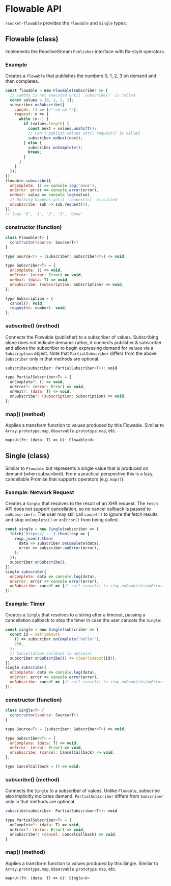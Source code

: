 # Flowable API

`rsocket-flowable` provides the `Flowable` and `Single` types:

## Flowable (class)

Implements the ReactiveStream `Publisher` interface with Rx-style operators.

### Example

Creates a `Flowable` that publishes the numbers 0, 1, 2, 3 on demand and then
completes.

```javascript
const flowable = new Flowable(subscriber => {
  // lambda is not executed until `subscribe()` is called
  const values = [0, 1, 2, 3];
  subscriber.onSubscribe({
    cancel: () => {/* no-op */},
    request: n => {
      while (n--) {
        if (values.length) {
          const next = values.unshift();
          // Can't publish values until request() is called
          subscriber.onNext(next);
        } else {
          subscriber.onComplete();
          break;
        }
      }
    }
  });
});
flowable.subscribe({
  onComplete: () => console.log('done'),
  onError: error => console.error(error),
  onNext: value => console.log(value),
  // Nothing happens until `request(n)` is called
  onSubscribe: sub => sub.request(4),
});
// logs '0', '1', '2', '3', 'done'

```

### constructor (function)

```javascript
class Flowable<T> {
  constructor(source: Source<T>)
}

type Source<T> = (subscriber: Subscriber<T>) => void;

type Subscriber<T> = {
  onComplete: () => void,
  onError: (error: Error) => void,
  onNext: (data: T) => void,
  onSubscribe: (subscription: Subscription) => void,
};

type Subscription = {
  cancel(): void,
  request(n: number): void,
};
```

### subscribe() (method)

Connects the Flowable (publisher) to a subscriber of values. Subscribing alone
does not indicate demand: rather, it connects publisher & subscriber and allows
the subscriber to begin expressing demand for values via a `Subscription`
object. Note that `PartialSubscriber` differs from the above `Subscriber` only
in that methods are optional. 

```javascript
subscribe(subscriber: PartialSubscriber<T>): void

type PartialSubscriber<T> = {
  onComplete?: () => void,
  onError?: (error: Error) => void,
  onNext?: (data: T) => void,
  onSubscribe?: (subscription: Subscription) => void,
};
```

### map() (method)

Applies a transform function to values produced by this Flowable. Similar to
`Array.prototype.map`, `Observable.prototype.map`, etc.

```javascript
map<U>(fn: (data: T) => U): Flowable<U>
```

## Single (class)

Similar to `Flowable` but represents a single value that is produced on demand
(when subscribed). From a practical perspective this is a lazy, cancellable
Promise that supports operators (e.g. `map()`).

### Example: Network Request

Creates a `Single` that resolves to the result of an XHR request. The `fetch`
API does not support cancellation, so no cancel callback is passed to
`onSubscribe()`. The user may still call `cancel()` to ignore the fetch 
results and stop `onComplete()` or `onError()` from being called.

```javascript
const single = new Single(subscriber => {
  fetch('https://...').then(resp => {
    resp.json().then(
      data => subscriber.onComplete(data),
      error => subscriber.onError(error),
    );
  });
  subscriber.onSubscribe();
});
single.subscribe({
  onComplete: data => console.log(data),
  onError: error => console.error(error),
  onSubscribe: cancel => {/* call cancel() to stop onComplete/onError */},
});
```

### Example: Timer

Creates a `Single` that resolves to a string after a timeout, passing a
cancellation callback to stop the timer in case the user cancels the `Single`:

```javascript
const single = new Single(subscriber => {
  const id = setTimeout(
    () => subscriber.onComplete('hello!'),
    250,
  );
  // Cancellation callback is optional
  subscriber.onSubscribe(() => clearTimeout(id));
});
single.subscribe({
  onComplete: data => console.log(data),
  onError: error => console.error(error),
  onSubscribe: cancel => {/* call cancel() to stop onComplete/onError */},
});
```

### constructor (function)

```javascript
class Single<T> {
  constructor(source: Source<T>)
}

type Source<T> = (subscriber: Subscriber<T>) => void;

type Subscriber<T> = {
  onComplete: (data: T) => void,
  onError: (error: Error) => void,
  onSubscribe: (cancel: CancelCallback) => void,
};

type CancelCallback = () => void;
```

### subscribe() (method)

Connects the `Single` to a subscriber of values. Unlike `Flowable`, subscribe
also implicitly indicates demand. `PartialSubscriber` differs from `Subscriber`
only in that methods are optional.

```javascript
subscribe(subscriber: PartialSubscriber<T>): void

type PartialSubscriber<T> = {
  onComplete?: (data: T) => void,
  onError?: (error: Error) => void,
  onSubscribe?: (cancel: CancelCallback) => void,
}
```

### map() (method)

Applies a transform function to values produced by this Single. Similar to
`Array.prototype.map`, `Observable.prototype.map`, etc.

```javascript
map<U>(fn: (data: T) => U): Single<U>
```
